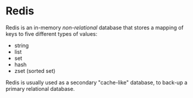 # Redis
Redis is an in-memory *non-relational* database that stores a mapping of keys to five different types of values:
- string
- list
- set
- hash
- zset (sorted set)

Redis is usually used as a secondary "cache-like" database, to back-up a primary relational database.


